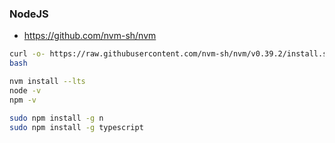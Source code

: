 ### NodeJS

- https://github.com/nvm-sh/nvm

```bash
curl -o- https://raw.githubusercontent.com/nvm-sh/nvm/v0.39.2/install.sh | bash
bash

nvm install --lts
node -v
npm -v

sudo npm install -g n
sudo npm install -g typescript
```
